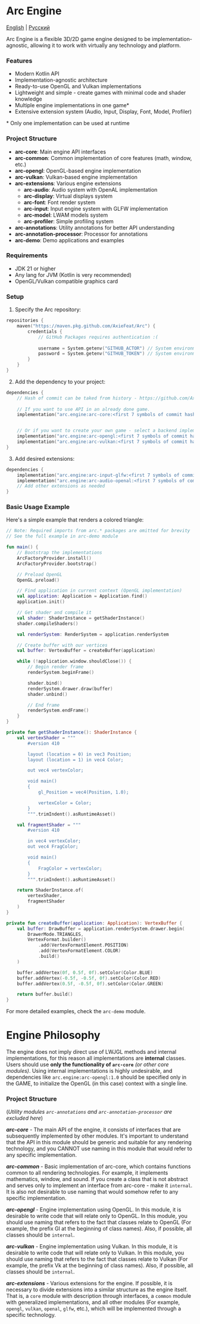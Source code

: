 # Arc Engine

[English](README.md) | [Русский](README_ru.md)

Arc Engine is a flexible 3D/2D game engine designed to be implementation-agnostic, allowing it to work with virtually any technology and platform.

### Features
- Modern Kotlin API
- Implementation-agnostic architecture
- Ready-to-use OpenGL and Vulkan implementations
- Lightweight and simple - create games with minimal code and shader knowledge
- Multiple engine implementations in one game*
- Extensive extension system (Audio, Input, Display, Font, Model, Profiler)

\* Only one implementation can be used at runtime

### Project Structure
- **arc-core**: Main engine API interfaces
- **arc-common**: Common implementation of core features (math, window, etc.)
- **arc-opengl**: OpenGL-based engine implementation
- **arc-vulkan**: Vulkan-based engine implementation
- **arc-extensions**: Various engine extensions
  - **arc-audio**: Audio system with OpenAL implementation
  - **arc-display**: Virtual displays system
  - **arc-font**: Font render system
  - **arc-input**: Input engine system with GLFW implementation
  - **arc-model**: LWAM models system
  - **arc-profiler**: Simple profiling system
- **arc-annotations**: Utility annotations for better API understanding
- **arc-annotation-processor**: Processor for annotations
- **arc-demo**: Demo applications and examples

### Requirements
- JDK 21 or higher
- Any lang for JVM (Kotlin is very recommended)
- OpenGL/Vulkan compatible graphics card

### Setup

1. Specify the Arc repository:
```kotlin
repositories {
    maven("https://maven.pkg.github.com/AxieFeat/Arc") {
        credentials {
            // GitHub Packages requires authentication :(
            
            username = System.getenv("GITHUB_ACTOR") // System environment variable with your GitHub login
            password = System.getenv("GITHUB_TOKEN") // System environment variable with your GitHub token
        }
    }
}
```

2. Add the dependency to your project:
```kotlin
dependencies {
    // Hash of commit can be taked from history - https://github.com/AxieFeat/Arc/commits/master/
    
    // If you want to use API in an already done game.
    implementation("arc.engine:arc-core:<first 7 symbols of commit hash>")


    // Or if you want to create your own game - select a backend implementation of engine.
    implementation("arc.engine:arc-opengl:<first 7 symbols of commit hash>") // For OpenGL
    implementation("arc.engine:arc-vulkan:<first 7 symbols of commit hash>") // For Vulkan
}
```

3. Add desired extensions:
```kotlin
dependencies {
    implementation("arc.engine:arc-input-glfw:<first 7 symbols of commit hash>") // For control's via GLFW.
    implementation("arc.engine:arc-audio-openal:<first 7 symbols of commit hash>") // For sound system.
    // Add other extensions as needed
}
```

### Basic Usage Example
Here's a simple example that renders a colored triangle:

```kotlin
// Note: Required imports from arc.* packages are omitted for brevity
// See the full example in arc-demo module

fun main() {
    // Bootstrap the implementations
    ArcFactoryProvider.install()
    ArcFactoryProvider.bootstrap()

    // Preload OpenGL
    OpenGL.preload()

    // Find application in current context (OpenGL implementation)
    val application: Application = Application.find()
    application.init()

    // Get shader and compile it
    val shader: ShaderInstance = getShaderInstance()
    shader.compileShaders()

    val renderSystem: RenderSystem = application.renderSystem

    // Create buffer with our vertices
    val buffer: VertexBuffer = createBuffer(application)

    while (!application.window.shouldClose()) {
        // Begin render frame
        renderSystem.beginFrame()

        shader.bind()
        renderSystem.drawer.draw(buffer)
        shader.unbind()

        // End frame
        renderSystem.endFrame()
    }
}

private fun getShaderInstance(): ShaderInstance {
    val vertexShader = """
        #version 410

        layout (location = 0) in vec3 Position;
        layout (location = 1) in vec4 Color;

        out vec4 vertexColor;

        void main()
        {
            gl_Position = vec4(Position, 1.0);

            vertexColor = Color;
        } 
        """.trimIndent().asRuntimeAsset()

    val fragmentShader = """
        #version 410

        in vec4 vertexColor;
        out vec4 FragColor;

        void main()
        {
            FragColor = vertexColor;
        }
        """.trimIndent().asRuntimeAsset()

    return ShaderInstance.of(
        vertexShader,
        fragmentShader
    )
}

private fun createBuffer(application: Application): VertexBuffer {
    val buffer: DrawBuffer = application.renderSystem.drawer.begin(
        DrawerMode.TRIANGLES,
        VertexFormat.builder()
            .add(VertexFormatElement.POSITION)
            .add(VertexFormatElement.COLOR)
            .build()
    )

    buffer.addVertex(0f, 0.5f, 0f).setColor(Color.BLUE)
    buffer.addVertex(-0.5f, -0.5f, 0f).setColor(Color.RED)
    buffer.addVertex(0.5f, -0.5f, 0f).setColor(Color.GREEN)

    return buffer.build()
}
```

For more detailed examples, check the `arc-demo` module.

# Engine Philosophy

The engine does not imply direct use of LWJGL methods and internal implementations, for this reason all implementations
are **internal** classes. Users should use **only the functionality of `arc-core`** *(or other core modules)*. Using
internal implementations is highly undesirable, and dependencies like `arc.engine:arc-opengl:1.0` should
be specified only in the GAME, to initialize the OpenGL (in this case) context with a single line.

### Project Structure

(*Utility modules `arc-annotations` and `arc-annotation-processor` are excluded here*)

***arc-core*** - The main API of the engine, it consists of interfaces that are subsequently implemented by other
modules. It's important to understand that the API in this module should be generic and suitable for any rendering technology,
and you CANNOT use naming in this module that would refer to any specific implementation.

***arc-common*** - Basic implementation of arc-core, which contains functions common to all rendering technologies. For example, it
implements mathematics, window, and sound. If you create a class that is not abstract and serves only to
implement an interface from arc-core - make it `internal`. It is also not desirable to use naming
that would somehow refer to any specific implementation.

***arc-opengl*** - Engine implementation using OpenGL. In this module, it is desirable to write code
that will relate only to OpenGL. In this module, you should use naming
that refers to the fact that classes relate to OpenGL (For example, the prefix Gl at the beginning of class names). Also, if possible,
all classes should be `internal`.

***arc-vulkan*** - Engine implementation using Vulkan. In this module, it is desirable to write code
that will relate only to Vulkan. In this module, you should use naming
that refers to the fact that classes relate to Vulkan (For example, the prefix Vk at the beginning of class names). Also, if possible,
all classes should be `internal`.

***arc-extensions*** - Various extensions for the engine. If possible, it is necessary to divide extensions into a similar structure
as the engine itself. That is, a `core` module with description through interfaces, a `common` module with generalized implementations, and all other
modules (For example, `opengl`, `vulkan`, `openal`, `glfw`, etc.), which will be implemented through a specific technology.

